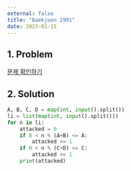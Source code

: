 ```yaml
---
external: false
title: "Baekjoon 2991"
date: 2023-01-15
---
```


## 1. Problem

[문제 확인하기](https://www.acmicpc.net/problem/2991)

## 2. Solution

```python
A, B, C, D = map(int, input().split())
li = list(map(int, input().split()))
for n in li:
    attacked = 0
    if 0 < n % (A+B) <= A:
        attacked += 1
    if 0 < n % (C+D) <= C:
        attacked += 1
    print(attacked)
```
